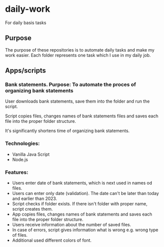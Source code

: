 # daily-work

For daily basis tasks

## Purpose

The purpose of these repositories is to automate daily tasks and make my work easier. Each folder represents one task which I use in my daily job.

## Apps/scripts

### Bank statements. Purpose: To automate the proces of organizing bank statements

User downloads bank statements, save them into the folder and run the script.

Script copies files, changes names of bank statements files and saves each file into the proper folder structure.

It's significantly shortens time of organizing bank statements.

### Technologies:

- Vanilla Java Script
- Node.js

### Features:

- Users enter date of bank statements, which is next used in names od files.
- Users can enter only date (validation). The date can't be later than today and earlier than 2023.
- Script checks if folder exists. If there isn't folder with proper name, script creates them.
- App copies files, changes names of bank statements and saves each file into the proper folder structure.
- Users receive information about the number of saved files.
- In case of errors, script gives information what is wrong e.g. wrong type of files.
- Additional used different colors of font.

